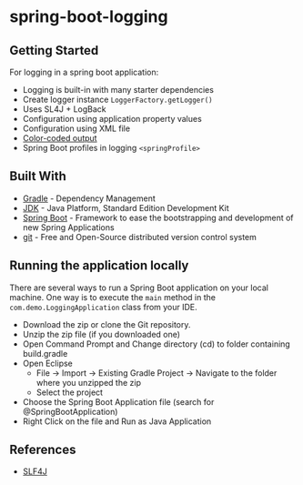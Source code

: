 # spring-boot-logging

## Getting Started
For logging in a spring boot application:

* Logging is built-in with many starter dependencies
* Create logger instance ``LoggerFactory.getLogger()`` 
* Uses SL4J + LogBack
* Configuration using application property values
* Configuration using XML file
* [Color-coded output](https://marketplace.eclipse.org/content/ansi-escape-console)
* Spring Boot profiles in logging ``<springProfile>``

## Built With

* 	[Gradle](https://gradle.org/) - Dependency Management
* 	[JDK](https://www.oracle.com/in/java/technologies/javase-jdk15-downloads.html) - Java Platform, Standard Edition Development Kit 
* 	[Spring Boot](https://spring.io/projects/spring-boot) - Framework to ease the bootstrapping and development of new Spring Applications
* 	[git](https://git-scm.com/) - Free and Open-Source distributed version control system 


## Running the application locally

There are several ways to run a Spring Boot application on your local machine. One way is to execute the `main` method in the `com.demo.LoggingApplication` class from your IDE.

- Download the zip or clone the Git repository.
- Unzip the zip file (if you downloaded one)
- Open Command Prompt and Change directory (cd) to folder containing build.gradle
- Open Eclipse 
   - File -> Import -> Existing Gradle Project -> Navigate to the folder where you unzipped the zip
   - Select the project
- Choose the Spring Boot Application file (search for @SpringBootApplication)
- Right Click on the file and Run as Java Application

## References

* [SLF4J](http://www.slf4j.org/)